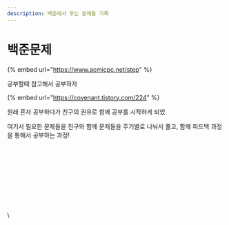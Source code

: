 ```yaml
---
description: 백준에서 푸는 문제들 기록
---
```


# 백준문제

{% embed url="https://www.acmicpc.net/step" %}

공부할때 참고해서 공부하자

{% embed url="https://covenant.tistory.com/224" %}

원래 혼자 공부하다가 친구의 권유로 함께 공부를 시작하게 되었

여기서 필요한 문제들을 친구와 함께 문제들을 주기별로 나눠서 풀고, 함께 피드백 과정을 통해서 공부하는 과정!

\
\
\
\
\
\
\
\
\
\
